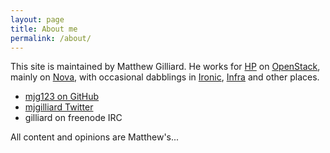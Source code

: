 ```yaml
---
layout: page
title: About me
permalink: /about/
---
```


This site is maintained by Matthew Gilliard. He works for [HP](http://www.hp.com)
on [OpenStack](http://www.openstack.org), mainly on [Nova](http://docs.openstack.org/developer/nova/),
with occasional dabblings in [Ironic](http://docs.openstack.org/developer/ironic/),
[Infra](http://ci.openstack.org) and other places.

* [mjg123 on GitHub](https://github.com/mjg123)
* [mjgilliard Twitter](https://twitter.com/mjgilliard)
* gilliard on freenode IRC

All content and opinions are Matthew's...
